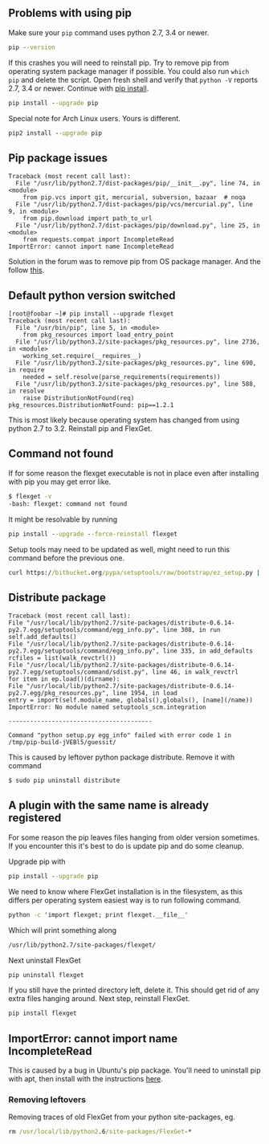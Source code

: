 ## Problems with using pip
Make sure your `pip` command uses python 2.7, 3.4 or newer. 

```cmd
pip --version
```

If this crashes you will need to reinstall pip. Try to remove pip from operating system package manager if possible. You could also run `which pip` and delete the script. Open fresh shell and verify that `python -V` reports 2.7, 3.4 or newer. Continue with [pip install](https://pip.pypa.io/en/latest/installing.html).

```cmd
pip install --upgrade pip
```

Special note for Arch Linux users. Yours is different.

```cmd
pip2 install --upgrade pip
```

## Pip package issues

```
Traceback (most recent call last):
  File "/usr/lib/python2.7/dist-packages/pip/__init__.py", line 74, in <module>
    from pip.vcs import git, mercurial, subversion, bazaar  # noqa
  File "/usr/lib/python2.7/dist-packages/pip/vcs/mercurial.py", line 9, in <module>
    from pip.download import path_to_url
  File "/usr/lib/python2.7/dist-packages/pip/download.py", line 25, in <module>
    from requests.compat import IncompleteRead
ImportError: cannot import name IncompleteRead
```

Solution in the forum was to remove pip from OS package manager. And the follow [this](https://pip.pypa.io/en/latest/installing/#install-pip).

## Default python version switched
```
[root@foobar ~]# pip install --upgrade flexget
Traceback (most recent call last):
  File "/usr/bin/pip", line 5, in <module>
    from pkg_resources import load_entry_point
  File "/usr/lib/python3.2/site-packages/pkg_resources.py", line 2736, in <module>
    working_set.require(__requires__)
  File "/usr/lib/python3.2/site-packages/pkg_resources.py", line 690, in require
    needed = self.resolve(parse_requirements(requirements))
  File "/usr/lib/python3.2/site-packages/pkg_resources.py", line 588, in resolve
    raise DistributionNotFound(req)
pkg_resources.DistributionNotFound: pip==1.2.1
```

This is most likely because operating system has changed from using python 2.7 to 3.2. Reinstall pip and FlexGet.

## Command not found
If for some reason the flexget executable is not in place even after installing with pip you may get error like.

```cmd
$ flexget -v
-bash: flexget: command not found
```

It might be resolvable by running

```cmd
pip install --upgrade --force-reinstall flexget
```

Setup tools may need to be updated as well, might need to run this command before the previous one.

```cmd
curl https://bitbucket.org/pypa/setuptools/raw/bootstrap/ez_setup.py | sudo python
```

## Distribute package
```
Traceback (most recent call last):
File "/usr/local/lib/python2.7/site-packages/distribute-0.6.14-py2.7.egg/setuptools/command/egg_info.py", line 308, in run
self.add_defaults()
File "/usr/local/lib/python2.7/site-packages/distribute-0.6.14-py2.7.egg/setuptools/command/egg_info.py", line 335, in add_defaults
rcfiles = list(walk_revctrl())
File "/usr/local/lib/python2.7/site-packages/distribute-0.6.14-py2.7.egg/setuptools/command/sdist.py", line 46, in walk_revctrl
for item in ep.load()(dirname):
File "/usr/local/lib/python2.7/site-packages/distribute-0.6.14-py2.7.egg/pkg_resources.py", line 1954, in load
entry = import(self.module_name, globals(),globals(), [name](/name))
ImportError: No module named setuptools_scm.integration

----------------------------------------

Command "python setup.py egg_info" failed with error code 1 in /tmp/pip-build-jVEBl5/guessit/
```

This is caused by leftover python package distribute. Remove it with command

```cmd
$ sudo pip uninstall distribute
```

## A plugin with the same name is already registered
For some reason the pip leaves files hanging from older version sometimes. If you encounter this it's best to do is update pip and do some cleanup.

Upgrade pip with

```cmd
pip install --upgrade pip
```

We need to know where FlexGet installation is in the filesystem, as this differs per operating system easiest way is to run following command.

```cmd
python -c 'import flexget; print flexget.__file__'
```

Which will print something along

```cmd
/usr/lib/python2.7/site-packages/flexget/
```

Next uninstall FlexGet

```cmd
pip uninstall flexget
```

If you still have the printed directory left, delete it. This should get rid of any extra files hanging around. Next step, reinstall FlexGet.

```cmd
pip install flexget
```

## ImportError: cannot import name IncompleteRead
This is caused by a bug in Ubuntu's pip package. You'll need to uninstall pip with apt, then install with the instructions [here](https://pip.pypa.io/en/latest/installing.html#install-pip).


### Removing leftovers

Removing traces of old FlexGet from your python site-packages, eg.

```cmd
rm /usr/local/lib/python2.6/site-packages/FlexGet-*
```


